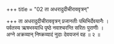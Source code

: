 +++
title = "02 ता अधरादुदीचीराववृत्रन्"

+++
ता अधरादुदीचीराववृत्रन् प्रजानतीः पथिभिर्देवयानैः ।  
पर्वतस्य ऋषभस्याधि पृष्ठे नवाश्चरन्ति सरितः पुराणीः ।  
अग्ने अक्रव्यान् निष्क्रव्यादं नुदाः देवयजनं वह ॥ २ ॥